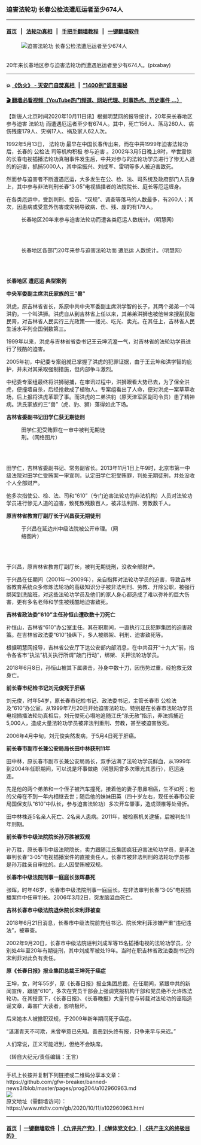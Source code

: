 ### 迫害法轮功 长春公检法遭厄运者至少674人
------------------------

#### [首页](https://github.com/gfw-breaker/banned-news3/blob/master/README.md) &nbsp;&nbsp;|&nbsp;&nbsp; [法轮功真相](https://github.com/begood0513/basic/blob/master/README.md)  &nbsp;&nbsp;|&nbsp;&nbsp; [手把手翻墙教程](https://github.com/gfw-breaker/guides/wiki)  &nbsp;&nbsp;|&nbsp;&nbsp; [一键翻墙软件](https://github.com/gfw-breaker/nogfw/blob/master/README.md)  



<div><div class="featured_image">
 <figure>
  <img alt="迫害法轮功 长春公检法遭厄运者至少674人" src="https://i.ntdtv.com/assets/uploads/2020/10/clouds-pixabay-600x400-800x450.jpg"/>
 </figure><br/>
 <span class="caption">
  20年来长春地区参与迫害法轮功而遭遇厄运者至少有674人。(pixabay)
 </span>
</div>
</div><hr/>

#### 💥 [《伪火》 - 天安门自焚真相 ](http://158.247.195.190:10000/videos/blog/weihuo.html)&nbsp; |&nbsp; [“1400例”谎言揭秘  ](http://158.247.195.190:10000/videos/blog/jiexi1400.html)

#### [ 🎬  翻墙必看视频（YouTube热门频道、网站代理、时事热点、历史事件 ...）](https://github.com/gfw-breaker/links/blob/master/banned.md)

<div><div class="post_content" itemprop="articleBody">
 <p>
  【新唐人北京时间2020年10月11日讯】根据明慧网的报导统计，20年来长春地区
  <ok href="https://www.ntdtv.com/gb/参与迫害.htm">
   参与迫害
  </ok>
  <ok href="https://www.ntdtv.com/gb/法轮功.htm">
   法轮功
  </ok>
  而遭遇厄运者至少有674人。其中，死亡156人、落马260人、病伤残废179人、灾祸17人、祸及家人62人次。
 </p>
 <p>
  1992年5月13日，
  <ok href="https://www.ntdtv.com/gb/法轮功.htm">
   法轮功
  </ok>
  最早在中国长春传出来，而在中共1999年迫害法轮功后，长春的
  <ok href="https://www.ntdtv.com/gb/公检法.htm">
   公检法
  </ok>
  司等机构积极
  <ok href="https://www.ntdtv.com/gb/参与迫害.htm">
   参与迫害
  </ok>
  。2002年3月5日晚上8时，举世震惊的长春电视插播法轮功真相事件发生后，中共对参与的法轮功学员进行了惨无人道的的迫害，抓捕5000人，其中梁振兴、刘成军、雷明等多人被迫害致死。
 </p>
 <p>
  然而参与迫害者不断遭遇厄运，大多发生在公、检、法、司系统及政府部门人员身上，其中参与非法判刑长春“3·05”电视插播者的法院院长、庭长等厄运缠身。
 </p>
 <p>
  在各类厄运中，受到判刑、控告、“双规”、调查等落马的人数最多，有260人；其次，因患病或受意外伤害或灾祸导致病、伤、残、废的有179人。
 </p>
 <figure class="wp-caption alignnone" id="attachment_102960978" style="width: 600px">
  <img alt="" class="size-medium wp-image-102960978" src="https://i.ntdtv.com/assets/uploads/2020/10/2020-9-17-mh-ebao-changchun-1-600x429-600x429.jpg">
   <br/><figcaption class="wp-caption-text">
    长春地区20年来参与迫害法轮功而遭各类厄运人数统计。（明慧网）
   </figcaption><br/>
  </img>
 </figure><br/>
 <figure class="wp-caption alignnone" id="attachment_102960979" style="width: 600px">
  <img alt="" class="size-medium wp-image-102960979" src="https://i.ntdtv.com/assets/uploads/2020/10/2020-9-17-mh-ebao-changchun-2-600x429-600x429.jpg">
   <br/><figcaption class="wp-caption-text">
    长春地区各部门20年来参与迫害法轮功而
    <ok href="https://www.ntdtv.com/gb/遭厄运.htm">
     遭厄运
    </ok>
    人数统计。（明慧网）
   </figcaption><br/>
  </img>
 </figure><br/>
 <p>
  <strong>
   长春地区
   <ok href="https://www.ntdtv.com/gb/遭厄运.htm">
    遭厄运
   </ok>
   典型案例
  </strong>
 </p>
 <p>
  <strong>
   中央军委副主席洪氏家族的三“兽”
  </strong>
 </p>
 <p>
  洪虎，原吉林省省长，系原中共中央军委副主席洪学智的长子，其两个弟弟一个叫洪豹，一个叫洪狮。洪虎自从到吉林省上任以来，其弟弟洪狮也被他带来搜刮民脂民膏，对吉林省人民实行三光政策——搂光、吃光、卖光。在其任上，吉林省人民生活水平列全国倒数第三。
 </p>
 <p>
  1999年以来，洪虎与吉林省省委书记王云坤沆瀣一气，对吉林省的法轮功学员进行了残酷的迫害。
 </p>
 <p>
  2005年初，中纪委专案组就已掌握了洪虎的犯罪证据，由于王云坤和洪学智的庇护，并未对其采取强制措施，但内部争斗激烈。
 </p>
 <p>
  中纪委专案组最终将洪狮秘捕，在审讯过程中，洪狮眼看大势已去，为了保全洪虎，便撞墙自杀，后经抢救成了植物人。专案组看出了人命，便对洪虎一案草草收场，后上报将洪虎革职了事。而洪虎的二弟洪豹（原天津军区副司令员）患了精神病。洪氏家族的三“兽”（虎、豹、狮）落得如此下场。
 </p>
 <p>
  <strong>
   吉林省委副书记田学仁获无期徒刑
  </strong>
 </p>
 <figure class="wp-caption alignnone" id="attachment_102960976" style="width: 240px">
  <img alt="" class="size-full wp-image-102960976" src="https://i.ntdtv.com/assets/uploads/2020/10/2020-9-17-i083130_03.jpg"/>
  <br/><figcaption class="wp-caption-text">
   田学仁犯受贿罪在一审中被判无期徒刑。（网络图片）
  </figcaption><br/>
 </figure><br/>
 <p>
  田学仁，吉林省委副书记、常务副省长。2013年11月1日上午9时，北京市第一中级法院对田学仁受贿案一审宣判，认定田学仁犯受贿罪，判处无期徒刑，并处没收个人全部财产。
 </p>
 <p>
  他多次指使公、检、法、司和“610”（专门迫害法轮功的非法机构）人员对法轮功学员进行惨无人道的迫害，致死致残数百人，被非法判刑、劳教数千人。
 </p>
 <p>
  <strong>
   原吉林省教育厅副厅长于兴昌获无期徒刑
  </strong>
 </p>
 <figure class="wp-caption alignnone" id="attachment_102960977" style="width: 266px">
  <img alt="" class="size-full wp-image-102960977" src="https://i.ntdtv.com/assets/uploads/2020/10/2020-9-17-i083130_04.jpg"/>
  <br/><figcaption class="wp-caption-text">
   于兴昌在延边州中级法院被公开审理。（网络图片）
  </figcaption><br/>
 </figure><br/>
 <p>
  于兴昌，原吉林省教育厅副厅长，被判无期徒刑，没收全部财产。
 </p>
 <p>
  于兴昌在任期间（2001年～2009年），亲自指挥对法轮功学员的迫害，导致吉林省教育系统众多修炼法轮功的高级知识分子被非法判刑、劳教、开除公职，被强行绑架到洗脑班，对这些法轮功学员及他们的家人身心都造成了难以弥补的巨大伤害，更有多名老师和学生被残酷地迫害致死。
 </p>
 <p>
  <strong>
   吉林省政法委“610”主任孙恒山遭砍数十刀死亡
  </strong>
 </p>
 <p>
  孙恒山，吉林省“610”办公室主任。其在职期间，一直执行江氏犯罪集团的迫害政策。在吉林省政法委“610”操纵下，多人被绑架、判刑、迫害致死等。
 </p>
 <p>
  根据明慧网报导，吉林省公安厅下达公安部内部消息，在中共召开“十九大”前，指令各省市“执法”机关执行所谓“敲门行动”，绑架、关押法轮功学员。
 </p>
 <p>
  2018年6月8日，孙恒山被其下属袭击，孙身中数十刀，因伤势过重，经抢救无效身亡。
 </p>
 <p>
  <strong>
   前长春市纪检书记刘元俊死于肝癌
  </strong>
 </p>
 <p>
  刘元俊，时年54岁，原长春市纪检书记、政法委书记，主管长春市
  <ok href="https://www.ntdtv.com/gb/公检法.htm">
   公检法
  </ok>
  及“610”办公室。从1999年7月20日开始迫害法轮功，特别是在长春市法轮功学员电视插播法轮功真相后，刘元俊死心塌地追随江氏“杀无赦”指示，非法抓捕近5,000人，造成大量法轮功学员被非法判重刑、劳教，甚至被迫害致死。
 </p>
 <p>
  2006年4月中旬，刘元俊突然发病，于5月4日死于肝癌。
 </p>
 <p>
  <strong>
   前长春市副市长兼公安局局长田中林获刑11年
  </strong>
 </p>
 <p>
  田中林，原长春市副市长兼公安局局长，双手沾满了法轮功学员鲜血，从1999年到2004年任职期间，可以说是坏事做绝（明慧网曾多次曝光其恶行），厄运连连。
 </p>
 <p>
  先是他的两个弟弟和一个侄子被汽车撞死，接着他的妻子患鼻咽癌，生不如死；他的父母在不到一年内相继去世；随后他的妹妹田英（四十岁左右，现任长春市公安局国保支队“610”中队长，参与迫害法轮功）多次开车肇事，造成颈椎等处骨折。
 </p>
 <p>
  田中林株连5名亲人死亡、2名亲人患病。2011年，被检察机关逮捕，后被判处11年刑期。
 </p>
 <p>
  <strong>
   前长春市中级法院院长孙万胜被双规
  </strong>
 </p>
 <p>
  孙万胜，原长春市中级法院院长，卖力跟随江氏集团疯狂迫害法轮功学员，是非法审判长春“3·05”电视插播案件的直接责任人。长春市被非法判刑的法轮功学员都是孙万胜亲自审批的。此人因受贿被双规。
 </p>
 <p>
  <strong>
   长春市中级法院刑事一庭庭长张晖暴死
  </strong>
 </p>
 <p>
  张晖，时年46岁，长春市中级法院刑事一庭庭长。在非法审判长春“3·05”电视插播案件中任审判长。2006年3月2日，突发脑溢血死亡。
 </p>
 <p>
  <strong>
   吉林长春市中级法院退休院长宋利菲被查
  </strong>
 </p>
 <p>
  2018年6月21日消息，长春市中级法院前党组书记、院长宋利菲涉嫌严重“违纪违法”，被审查。
 </p>
 <p>
  2002年9月20日，长春市中级法院诬判刘成军等15名插播电视的法轮功学员，分别处4年至20年有期徒刑，其中刘成军被处19年。当时在职吉林省政法委副书记的宋利菲对此负有责任。
 </p>
 <p>
  <strong>
   原《长春日报》报业集团总裁王坤死于癌症
  </strong>
 </p>
 <p>
  王坤，女，时年55岁，原《长春日报》报业集团总裁，在任期间，紧跟中共的新闻宣传，跟随“610”，多次在党员干部会上强调党报机构干部和党员绝不允许炼法轮功。在其授意下，《长春日报》、《长春晚报》大量刊登与转载对法轮功的诬陷造谣文章，毒害广大读者，影响极坏。
 </p>
 <p>
  后来她本人被撤职双规，于2009年新年期间死于癌症。
 </p>
 <p>
  “湛湛青天不可欺，未曾举意已先知。善恶到头终有报，只争来早与来迟。”
 </p>
 <p>
  人们常说，正义可能迟到，但绝不会缺席。
 </p>
 <p>
  （转自大纪元/责任编辑：王言）
 </p>
 <div class="single_ad">
 </div>
</div>
</div>
<hr/>
手机上长按并复制下列链接或二维码分享本文章：<br/>
https://github.com/gfw-breaker/banned-news3/blob/master/pages/prog204/a102960963.md <br/>
<a href='https://github.com/gfw-breaker/banned-news3/blob/master/pages/prog204/a102960963.md'><img src='https://github.com/gfw-breaker/banned-news3/blob/master/pages/prog204/a102960963.md.png'/></a> <br/>
原文地址（需翻墙访问）：https://www.ntdtv.com/gb/2020/10/11/a102960963.html


------------------------
#### [首页](https://github.com/gfw-breaker/banned-news3/blob/master/README.md) &nbsp;|&nbsp; [一键翻墙软件](https://github.com/gfw-breaker/nogfw/blob/master/README.md) &nbsp;| [《九评共产党》](https://github.com/gfw-breaker/9ping.md/blob/master/README.md#九评之一评共产党是什么) | [《解体党文化》](https://github.com/gfw-breaker/jtdwh.md/blob/master/README.md) | [《共产主义的终极目的》](https://github.com/gfw-breaker/gczydzjmd.md/blob/master/README.md)


<img src='http://gfw-breaker.win/banned-news3/pages/prog204/a102960963.md' width='0px' height='0px'/>